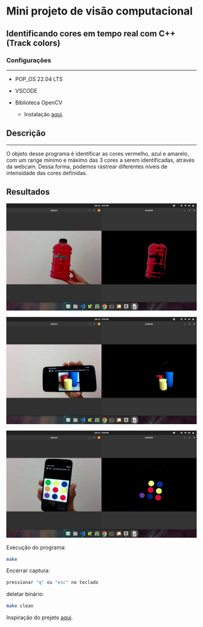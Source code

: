 # Mini projeto de visão computacional

## Identificando cores em tempo real com C++ (Track colors)

### Configurações

---

* POP_OS 22.04 LTS

* VSCODE

* Biblioteca OpenCV
  * Instalação [aqui](https://github.com/isaacvssilva/Learning-C-Plus-Plus/blob/main/recursos/install-opencv-cpp.md).

## Descrição

---

O objeto desse programa é identificar as cores vermelho, azul e amarelo, com um range mínimo e máximo das 3 cores a serem identificadas, através da webcam. Dessa forma, podemos rastrear diferentes níveis de intensidade das cores definidas.

## Resultados

![1](img/img1.png)

![2](img/img2.png)

![3](img/img3.png)

Execução do programa:

```sh
make
```

Encerrar captura:

```sh
pressionar "q" ou "esc" no teclado
```

deletar binário:

```sh
make clean
```

Inspiração do prejeto [aqui](https://suzana-svm.medium.com/vis%C3%A3o-computacional-detec%C3%A7%C3%A3o-de-cores-em-tempo-real-utilizando-python-e-opencv-a466444d40e).
